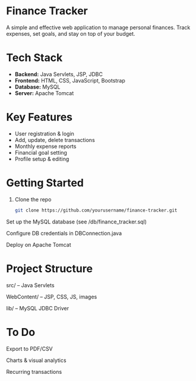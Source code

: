 # Finance Tracker

A simple and effective web application to manage personal finances. Track expenses, set goals, and stay on top of your budget.

# Tech Stack

- **Backend:** Java Servlets, JSP, JDBC  
- **Frontend:** HTML, CSS, JavaScript, Bootstrap  
- **Database:** MySQL  
- **Server:** Apache Tomcat

# Key Features

- User registration & login  
- Add, update, delete transactions  
- Monthly expense reports  
- Financial goal setting  
- Profile setup & editing

# Getting Started

1. Clone the repo  
   ```bash
   git clone https://github.com/yourusername/finance-tracker.git
Set up the MySQL database (see /db/finance_tracker.sql)

Configure DB credentials in DBConnection.java

Deploy on Apache Tomcat

# Project Structure
src/ – Java Servlets

WebContent/ – JSP, CSS, JS, images

lib/ – MySQL JDBC Driver

# To Do
Export to PDF/CSV

Charts & visual analytics

Recurring transactions
